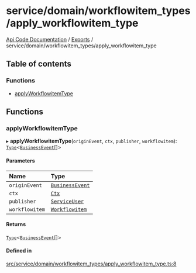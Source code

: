 # service/domain/workflowitem\_types/apply\_workflowitem\_type
 
[Api Code Documentation](../README.md) / [Exports](../modules.md) / service/domain/workflowitem\_types/apply\_workflowitem\_type

## Table of contents

### Functions

- [applyWorkflowitemType](service_domain_workflowitem_types_apply_workflowitem_type.md#applyworkflowitemtype)

## Functions

### applyWorkflowitemType

▸ **applyWorkflowitemType**(`originEvent`, `ctx`, `publisher`, `workflowitem`): [`Type`](result.md#type)\<[`BusinessEvent`](service_domain_business_event.md#businessevent)[]\>

#### Parameters

| Name | Type |
| :------ | :------ |
| `originEvent` | [`BusinessEvent`](service_domain_business_event.md#businessevent) |
| `ctx` | [`Ctx`](../interfaces/lib_ctx.Ctx.md) |
| `publisher` | [`ServiceUser`](../interfaces/service_domain_organization_service_user.ServiceUser.md) |
| `workflowitem` | [`Workflowitem`](../interfaces/service_domain_workflow_workflowitem.Workflowitem.md) |

#### Returns

[`Type`](result.md#type)\<[`BusinessEvent`](service_domain_business_event.md#businessevent)[]\>

#### Defined in

[src/service/domain/workflowitem_types/apply_workflowitem_type.ts:8](https://github.com/openkfw/TruBudget/blob/422cbec/api/src/service/domain/workflowitem_types/apply_workflowitem_type.ts#L8)
